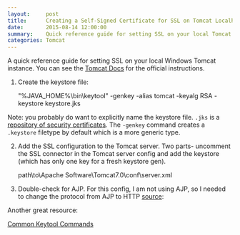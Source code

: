 ```yaml
---
layout:     post
title: 	    Creating a Self-Signed Certificate for SSL on Tomcat Localhost 
date:       2015-08-14 12:00:00
summary:    Quick reference guide for setting SSL on your local Tomcat instance
categories: Tomcat 
---
```

A quick reference guide for setting SSL on your local Windows Tomcat instance. You can see the [Tomcat Docs](http://tomcat.apache.org/tomcat-7.0-doc/ssl-howto.html) for the official instructions.

1. Create the keystore file:  

    "%JAVA_HOME%\bin\keytool" -genkey -alias tomcat -keyalg RSA -keystore keystore.jks

Note: you probably do want to explicitly name the keystore file. `.jks` is a [repository of security certificates](https://en.wikipedia.org/wiki/Keystore). The `-genkey` command creates a `.keystore` filetype by default which is a more generic type.  

2. Add the SSL configuration to the Tomcat server. Two parts- uncomment the SSL connector in the Tomcat server config and add the keystore (which has only one key for a fresh keystore gen).    
    
    path\to\Apache Software\Tomcat7.0\conf\server.xml  

    <!--Connector port="8443" protocol="org.apache.coyote.http11.Http11Protocol" maxThreads="150" SSLEnabled="true" scheme="https" secure="true" keystoreFile="path/to/ye/olde/keystore.jks" keystorePass="ye-olde-password" clientAuth="false" sslProtocol="TLS" /-->

3. Double-check for AJP. For this config, I am not using AJP, so I needed to change the protocol from AJP to HTTP [source](http://stackoverflow.com/a/28774605):  

   <!-- Define an AJP 1.3 Connector on port 8009 --> 
   <!--Connector URIEncoding="UTF-8" port="8029" protocol="HTTP/1.1" redirectPort="8443"/-->

Another great resource:   

[Common Keytool Commands](http://shib.kuleuven.be/docs/ssl_commands.shtml)
